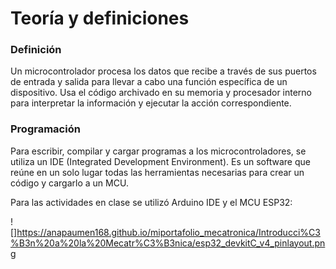 # Teoría y definiciones

### Definición

Un microcontrolador procesa los datos que recibe a través de sus puertos de entrada y salida para llevar a cabo una función específica de un dispositivo. Usa el código archivado en su memoria y procesador interno para interpretar la información y ejecutar la acción correspondiente.

### Programación

Para escribir, compilar y cargar programas a los microcontroladores, se utiliza un IDE (Integrated Development Environment). Es un software que reúne en un solo lugar todas las herramientas necesarias para crear un código y cargarlo a un MCU.

Para las actividades en clase se utilizó Arduino IDE y el MCU ESP32:

![]https://anapaumen168.github.io/miportafolio_mecatronica/Introducci%C3%B3n%20a%20la%20Mecatr%C3%B3nica/esp32_devkitC_v4_pinlayout.png